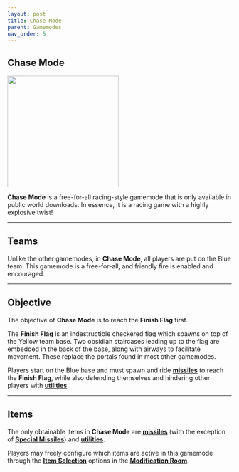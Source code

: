 ```yaml
---
layout: post
title: Chase Mode
parent: Gamemodes
nav_order: 5
---
```

**Chase Mode**
---

<div id="art_image">
    <img src="https://zeroniaserver.github.io/RocketRidersWiki/images/chase_mode.png" width="250"  />
</div>

**Chase Mode** is a free-for-all racing-style gamemode that is only available in public world downloads. In essence, it is a racing game with a highly explosive twist!

---
## Teams
Unlike the other gamemodes, in **Chase Mode**, all players are put on the Blue team. This gamemode is a free-for-all, and friendly fire is enabled and encouraged.

---
## Objective
The objective of **Chase Mode** is to reach the **Finish Flag** first.

The **Finish Flag** is an indestructible checkered flag which spawns on top of the Yellow team base. Two obsidian staircases leading up to the flag are embedded in the back of the base, along with airways to facilitate movement. These replace the portals found in most other gamemodes.

Players start on the Blue base and must spawn and ride **[missiles](https://zeroniaserver.github.io/RocketRidersWiki/missiles)** to reach the **Finish Flag**, while also defending themselves and hindering other players with **[utilities](https://zeroniaserver.github.io/RocketRidersWiki/utilities)**.

---
## Items

The only obtainable items in **Chase Mode** are **[missiles](https://zeroniaserver.github.io/RocketRidersWiki/missiles)** (with the exception of **[Special Missiles](https://zeroniaserver.github.io/RocketRidersWiki/missiles/special_missiles)**) and **[utilities](https://zeroniaserver.github.io/RocketRidersWiki/utilities)**.

Players may freely configure which items are active in this gamemode through the **[Item Selection](https://zeroniaserver.github.io/RocketRidersWiki/modification_room/item_selection)** options in the **[Modification Room](https://zeroniaserver.github.io/RocketRidersWiki/modification_room/)**.